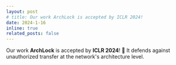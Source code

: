 ```yaml
---
layout: post
# title: Our work ArchLock is accepted by ICLR 2024!
date: 2024-1-16
inline: true
related_posts: false
---
```


Our work **ArchLock** is accepted by **ICLR 2024**! 🎉 It defends against unauthorized transfer at the network's architecture level.


